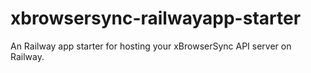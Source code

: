 # xbrowsersync-railwayapp-starter
An Railway app starter for hosting your xBrowserSync API server on Railway.
